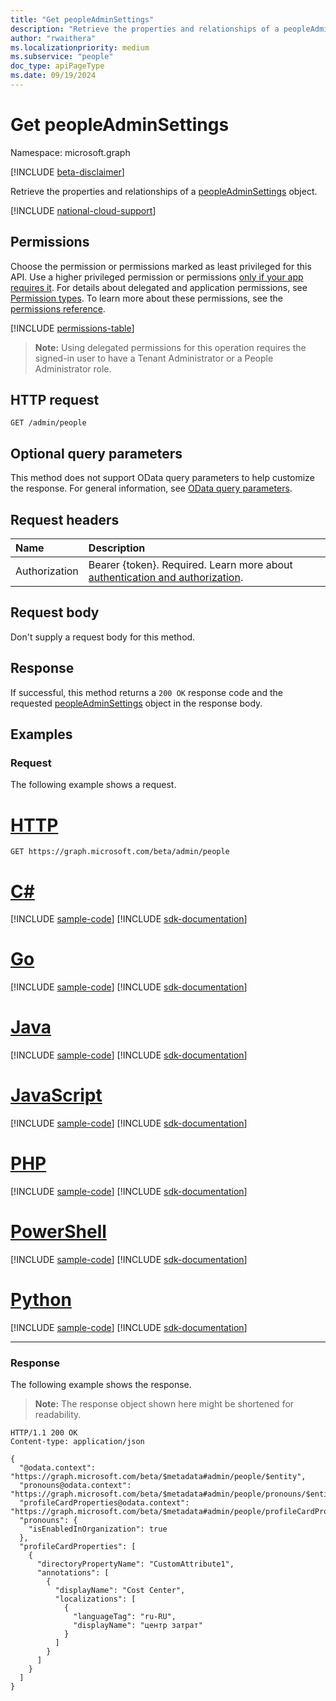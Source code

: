 ```yaml
---
title: "Get peopleAdminSettings"
description: "Retrieve the properties and relationships of a peopleAdminSettings object."
author: "rwaithera"
ms.localizationpriority: medium
ms.subservice: "people"
doc_type: apiPageType
ms.date: 09/19/2024
---
```


# Get peopleAdminSettings

Namespace: microsoft.graph

[!INCLUDE [beta-disclaimer](../../includes/beta-disclaimer.md)]

Retrieve the properties and relationships of a [peopleAdminSettings](../resources/peopleadminsettings.md) object.

[!INCLUDE [national-cloud-support](../../includes/all-clouds.md)]

## Permissions

Choose the permission or permissions marked as least privileged for this API. Use a higher privileged permission or permissions [only if your app requires it](/graph/permissions-overview#best-practices-for-using-microsoft-graph-permissions). For details about delegated and application permissions, see [Permission types](/graph/permissions-overview#permission-types). To learn more about these permissions, see the [permissions reference](/graph/permissions-reference).

<!-- { "blockType": "permissions", "name": "peopleadminsettings_get" } -->
[!INCLUDE [permissions-table](../includes/permissions/peopleadminsettings-get-permissions.md)]

>**Note:** Using delegated permissions for this operation requires the signed-in user to have a Tenant Administrator or a People Administrator role.

## HTTP request

<!-- { "blockType": "ignored" } -->
```http
GET /admin/people
```

## Optional query parameters

This method does not support OData query parameters to help customize the response. For general information, see [OData query parameters](/graph/query-parameters).

## Request headers

|Name|Description|
|:---|:---|
|Authorization|Bearer {token}. Required. Learn more about [authentication and authorization](/graph/auth/auth-concepts).|

## Request body

Don't supply a request body for this method.

## Response

If successful, this method returns a `200 OK` response code and the requested [peopleAdminSettings](../resources/peopleadminsettings.md) object in the response body.

## Examples

### Request

The following example shows a request.

# [HTTP](#tab/http)
<!-- {
  "blockType": "request",
  "name": "get_peopleadminsettings"
}-->
```msgraph-interactive
GET https://graph.microsoft.com/beta/admin/people
```

# [C#](#tab/csharp)
[!INCLUDE [sample-code](../includes/snippets/csharp/get-peopleadminsettings-csharp-snippets.md)]
[!INCLUDE [sdk-documentation](../includes/snippets/snippets-sdk-documentation-link.md)]

# [Go](#tab/go)
[!INCLUDE [sample-code](../includes/snippets/go/get-peopleadminsettings-go-snippets.md)]
[!INCLUDE [sdk-documentation](../includes/snippets/snippets-sdk-documentation-link.md)]

# [Java](#tab/java)
[!INCLUDE [sample-code](../includes/snippets/java/get-peopleadminsettings-java-snippets.md)]
[!INCLUDE [sdk-documentation](../includes/snippets/snippets-sdk-documentation-link.md)]

# [JavaScript](#tab/javascript)
[!INCLUDE [sample-code](../includes/snippets/javascript/get-peopleadminsettings-javascript-snippets.md)]
[!INCLUDE [sdk-documentation](../includes/snippets/snippets-sdk-documentation-link.md)]

# [PHP](#tab/php)
[!INCLUDE [sample-code](../includes/snippets/php/get-peopleadminsettings-php-snippets.md)]
[!INCLUDE [sdk-documentation](../includes/snippets/snippets-sdk-documentation-link.md)]

# [PowerShell](#tab/powershell)
[!INCLUDE [sample-code](../includes/snippets/powershell/get-peopleadminsettings-powershell-snippets.md)]
[!INCLUDE [sdk-documentation](../includes/snippets/snippets-sdk-documentation-link.md)]

# [Python](#tab/python)
[!INCLUDE [sample-code](../includes/snippets/python/get-peopleadminsettings-python-snippets.md)]
[!INCLUDE [sdk-documentation](../includes/snippets/snippets-sdk-documentation-link.md)]

---

### Response

The following example shows the response.

> **Note:** The response object shown here might be shortened for readability.

<!-- {
  "blockType": "response",
  "truncated": true,
  "@odata.type": "microsoft.graph.peopleAdminSettings"
} -->
```http
HTTP/1.1 200 OK
Content-type: application/json

{
  "@odata.context": "https://graph.microsoft.com/beta/$metadata#admin/people/$entity",
  "pronouns@odata.context": "https://graph.microsoft.com/beta/$metadata#admin/people/pronouns/$entity",
  "profileCardProperties@odata.context": "https://graph.microsoft.com/beta/$metadata#admin/people/profileCardProperties/$entity",
  "pronouns": {
    "isEnabledInOrganization": true
  },
  "profileCardProperties": [
    {
      "directoryPropertyName": "CustomAttribute1",
      "annotations": [
        {
          "displayName": "Cost Center",
          "localizations": [
            {
              "languageTag": "ru-RU",
              "displayName": "центр затрат"
            }
          ]
        }
      ]
    }
  ]
}
```
